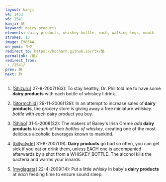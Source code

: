 ```yaml
---
layout: kanji
v4: 1433
v6: 1541
kanji: 酪
keyword: dairy products
elements: dairy products, whiskey bottle, each, walking legs, mouth
strokes: 13
image: E985AA
on-yomi: ラク
redirect_to: https://hochanh.github.io/rtk/酪
permalink: /酪/
redirect_from:
 - /1541/
prev: 酬
next: 酢
---
```


1) [<a href="http://kanji.koohii.com/profile/Shizuru">Shizuru</a>] 27-8-2007(163): To stay healthy, Dr. Phil told me to have some<strong> dairy products</strong> with each bottle of whiskey I drink...

2) [<a href="http://kanji.koohii.com/profile/Stormchild">Stormchild</a>] 29-11-2006(139): In an attempt to increase sales of<strong> dairy products</strong>, the grocery store is giving away a free miniature <em>whiskey bottle</em> with <em>each</em> dairy product you buy.

3) [<a href="http://kanji.koohii.com/profile/Shibo">Shibo</a>] 31-5-2008(32): The makers of Bailey&#039;s Irish Creme <em>add</em><strong> dairy products</strong> to <em>each</em> of their <em>bottles of whiskey</em>, creating one of the most delicious alcoholic beverages known to mankind.

4) [<a href="http://kanji.koohii.com/profile/billyclyde">billyclyde</a>] 31-8-2007(19): <strong>Dairy products</strong> go bad so often, you can get sick if you eat or drink them, unless EACH one is accompanied afterwards by a shot from a WHISKEY BOTTLE. The alcohol kills the bacteria and warms your innards.

5) [<a href="http://kanji.koohii.com/profile/myglagata">myglagata</a>] 22-4-2009(14): Put a little <em>whisky</em> in baby&#039;s<strong> dairy products</strong> at <em>each</em> feeding time to ensure sound sleep.


